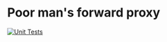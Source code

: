 # Poor man's forward proxy
[![Unit Tests](https://github.com/SaremS/pmfp/actions/workflows/go.yml/badge.svg?branch=master)](https://github.com/SaremS/pmfp/actions/workflows/go.yml)
